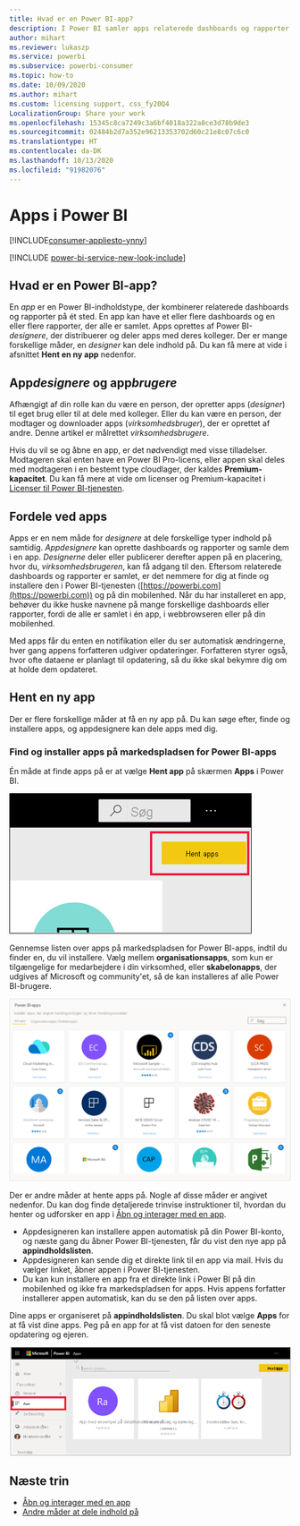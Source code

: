 ```yaml
---
title: Hvad er en Power BI-app?
description: I Power BI samler apps relaterede dashboards og rapporter på ét sted.
author: mihart
ms.reviewer: lukaszp
ms.service: powerbi
ms.subservice: powerbi-consumer
ms.topic: how-to
ms.date: 10/09/2020
ms.author: mihart
ms.custom: licensing support, css_fy20Q4
LocalizationGroup: Share your work
ms.openlocfilehash: 15345c8ca7249c3a6bf4018a322a8ce3d78b9de3
ms.sourcegitcommit: 02484b2d7a352e96213353702d60c21e8c07c6c0
ms.translationtype: HT
ms.contentlocale: da-DK
ms.lasthandoff: 10/13/2020
ms.locfileid: "91982076"
---
```

# <a name="apps-in-power-bi"></a>Apps i Power BI

[!INCLUDE[consumer-appliesto-ynny](../includes/consumer-appliesto-ynny.md)]

[!INCLUDE [power-bi-service-new-look-include](../includes/power-bi-service-new-look-include.md)]

## <a name="what-is-a-power-bi-app"></a>Hvad er en Power BI-app?
En *app* er en Power BI-indholdstype, der kombinerer relaterede dashboards og rapporter på ét sted. En app kan have et eller flere dashboards og en eller flere rapporter, der alle er samlet. Apps oprettes af Power BI-*designere*, der distribuerer og deler apps med deres kolleger. Der er mange forskellige måder, en *designer* kan dele indhold på. Du kan få mere at vide i afsnittet **Hent en ny app** nedenfor. 


## <a name="app-designers-and-app-users"></a>App*designere* og app*brugere*
Afhængigt af din rolle kan du være en person, der opretter apps (*designer*) til eget brug eller til at dele med kolleger. Eller du kan være en person, der modtager og downloader apps (*virksomhedsbruger*), der er oprettet af andre. Denne artikel er målrettet *virksomhedsbrugere*.

Hvis du vil se og åbne en app, er det nødvendigt med visse tilladelser. Modtageren skal enten have en Power BI Pro-licens, eller appen skal deles med modtageren i en bestemt type cloudlager, der kaldes **Premium-kapacitet**. Du kan få mere at vide om licenser og Premium-kapacitet i [Licenser til Power BI-tjenesten](end-user-license.md).

## <a name="advantages-of-apps"></a>Fordele ved apps
Apps er en nem måde for *designere* at dele forskellige typer indhold på samtidig. *Appdesignere* kan oprette dashboards og rapporter og samle dem i en app. *Designerne* deler eller publicerer derefter appen på en placering, hvor du, *virksomhedsbrugeren*, kan få adgang til den. Eftersom relaterede dashboards og rapporter er samlet, er det nemmere for dig at finde og installere den i Power BI-tjenesten ([https://powerbi.com](https://powerbi.com)) og på din mobilenhed. Når du har installeret en app, behøver du ikke huske navnene på mange forskellige dashboards eller rapporter, fordi de alle er samlet i én app, i webbrowseren eller på din mobilenhed.

Med apps får du enten en notifikation eller du ser automatisk ændringerne, hver gang appens forfatteren udgiver opdateringer. Forfatteren styrer også, hvor ofte dataene er planlagt til opdatering, så du ikke skal bekymre dig om at holde dem opdateret. 

<!-- add conceptual art -->
## <a name="get-a-new-app"></a>Hent en ny app
Der er flere forskellige måder at få en ny app på. Du kan søge efter, finde og installere apps, og appdesignere kan dele apps med dig. 

### <a name="find-and-install-apps-from-the-power-bi-apps-marketplace"></a>Find og installer apps på markedspladsen for Power BI-apps
Én måde at finde apps på er at vælge **Hent app** på skærmen **Apps** i Power BI. 

![Skærmbillede af skærmen Apps, der viser ikonet Hent apps](./media/end-user-apps/power-bi-get-apps-button.png)

Gennemse listen over apps på markedspladsen for Power BI-apps, indtil du finder en, du vil installere. Vælg mellem **organisationsapps**, som kun er tilgængelige for medarbejdere i din virksomhed, eller **skabelonapps**, der udgives af Microsoft og community'et, så de kan installeres af alle Power BI-brugere. 

![Markedsplads for Power BI-apps](./media/end-user-apps/power-bi-app-marketplace.png)

Der er andre måder at hente apps på. Nogle af disse måder er angivet nedenfor. Du kan dog finde detaljerede trinvise instruktioner til, hvordan du henter og udforsker en app i [Åbn og interager med en app](end-user-app-view.md).

* Appdesigneren kan installere appen automatisk på din Power BI-konto, og næste gang du åbner Power BI-tjenesten, får du vist den nye app på **appindholdslisten**. 
* Appdesigneren kan sende dig et direkte link til en app via mail. Hvis du vælger linket, åbner appen i Power BI-tjenesten.
* Du kan kun installere en app fra et direkte link i Power BI på din mobilenhed og ikke fra markedspladsen for apps. Hvis appens forfatter installerer appen automatisk, kan du se den på listen over apps. 


Dine apps er organiseret på **appindholdslisten**. Du skal blot vælge **Apps** for at få vist dine apps. Peg på en app for at få vist datoen for den seneste opdatering og ejeren. 

![Apps i Power BI](./media/end-user-apps/power-bi-apps.png)


## <a name="next-steps"></a>Næste trin
* [Åbn og interager med en app](end-user-app-view.md)
* [Andre måder at dele indhold på](end-user-shared-with-me.md)

